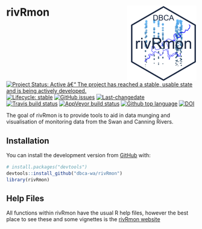 
<!-- README.md is generated from README.Rmd. Please edit that file -->

# rivRmon <img src="man/figures/rivRmon_logo.png" align="right" style="padding-left:10px;background-color:white;" />

<!-- badges: start -->

[![Project Status: Active â€“ The project has reached a stable, usable
state and is being actively
developed.](https://www.repostatus.org/badges/latest/active.svg)](https://www.repostatus.org/#active)
[![Lifecycle:
stable](https://img.shields.io/badge/lifecycle-stable-brightgreen.svg)](https://www.tidyverse.org/lifecycle/#stable)
[![GitHub
issues](https://img.shields.io/github/issues/dbca-wa/rivRmon.svg?style=popout)](https://github.com/dbca-wa/rivRmon/issues/)
[![Last-changedate](https://img.shields.io/github/last-commit/dbca-wa/rivRmon.svg)](https://github.com/dbca-wa/rivRmon/commits/master)
[![Travis build
status](https://travis-ci.org/dbca-wa/rivRmon.svg?branch=master)](https://travis-ci.org/dbca-wa/rivRmon)
[![AppVeyor build
status](https://ci.appveyor.com/api/projects/status/github/dbca-wa/rivRmon?branch=master&svg=true)](https://ci.appveyor.com/project/dbca-wa/rivRmon)
[![Github top
language](https://img.shields.io/github/languages/top/dbca-wa/rivRmon.svg)](https://github.com/dbca-wa/rivRmon/)
[![DOI](https://zenodo.org/badge/202643428.svg)](https://zenodo.org/badge/latestdoi/202643428)
<!-- badges: end -->

The goal of rivRmon is to provide tools to aid in data munging and
visualisation of monitoring data from the Swan and Canning Rivers.

## Installation

You can install the development version from
[GitHub](https://github.com/dbca-wa) with:

``` r
# install.packages("devtools")
devtools::install_github("dbca-wa/rivRmon")
library(rivRmon)
```

## Help Files

All functions within rivRmon have the usual R help files, however the
best place to see these and some vignettes is the [rivRmon
website](https://dbca-wa.github.io/rivRmon/index.html)
